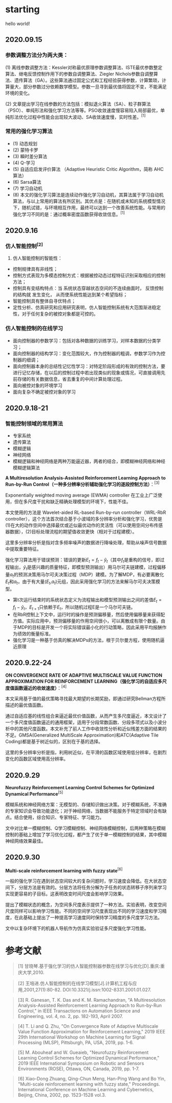 # starting
hello world!

## **2020.09.15**
### 参数调整方法分为两大类：
(1) 离线参数调整方法：Kessler对称最优原理参数调整算法、ISTE最优参数整定算法、继电反馈控制作用下的参数自调整算法、Ziegler Nichols参数自调整算法、遗传算法（GA）。这些算法通过固定公式和工程经验获得参数，计算繁琐，计算量大，部分参数过分依赖数学模型。参数一旦寻到最优值将固定不变，不能满足环境的变化。

(2) 文章提出学习在线参数的方法包括：模拟退火算法（SA）、粒子群算法（PSO）、单纯形法和强化学习方法等等。PSO收敛速度慢容易陷入局部最优，单纯形法优化过程中性能会出现较大波动、SA收敛速度慢，实时性差。<sup>[1]</sup>
### 常用的强化学习算法
* (1) 动态规划
* (2) 蒙特卡罗
* (3) 瞬时差分算法
* (4) Q-学习
* (5) 自适应启发评价算法 （Adaptive Heuristic Critic Algorithm，简称 AHC 算法）
* (6) Sarsa算法
* (7) 学习自动机
* (8) 本文的强化学习算法是连续动作强化学习自动机，其算法属于学习自动机算法，与以上常用的算法有所区别。其优点是：在随机或未知的系统模型情况下，随机试错，与环境相互作用，最终可以达到一个改善系统性能。与常用的强化学习不同的是：通过概率密度函数获得收敛信息。<sup>[1]</sup>

## **2020.9.16**
### 仿人智能控制<sup>[2]</sup>
1. 仿人智能控制的智能性：
* 控制规律具有非线性；
* 控制方式表现为多模态控制方式：根据被控动态过程特征识别采取相应的控制方法；
* 控制具有变结构特点：当
系统状态穿越状态空间的不连续曲面时， 反馈控制的结构就
发生变化， 从而使系统性能达到某个希望指标；
* 智能控制具有整体自寻优特点；
* 定性分析、仿真研究和应用研究表明，仿人智能控制系统有大范围渐进稳定性，对于任何复杂的被控对象都是可控的。
### 仿人智能控制的在线学习
* 面向控制器的参数学习：包括对各种数据的训练学习，对样本数据的分类学习；
* 面向控制器的结构学习：变化范围较大，作为控制器的粗调，参数学习作为控制器的细调；
* 面向控制器本身的总结性记忆性学习：对特定阶段形成的有效的控制方法，要进行记忆存储，在以后的控制过程中若出现类似的现象或情况，可直接调用先前存储的有关数据信息，省去重复的中间计算处理过程。
* 面向被控对象的环境学习
* 面向复杂不确定被控对象的学习

## **2020.9.18-21**
### **智能控制领域的常用算法**
* 专家系统
* 遗传算法
* 模糊逻辑
* 神经网络
* 模糊逻辑和神经网络是两种万能逼近器，两者的结合，即模糊神经网络和神经模糊逻辑算法


**A Multiresolution Analysis-Assisted Reinforcement Learning Approach to Run-by-Run Control（一种多分辨率分析辅助强化学习的逐段控制方法）**：<sup>[3]</sup>  


Exponentially weighted moving average (EWMA) controller 在工业上广泛使用，但在多尺度干扰和缺乏精确处理模型的环境下，性能不佳。


本文使用的方法是 Wavelet-aided RL-based Run-by-run controller（WRL-RbR controller），这个方法首次结合基于小波域的多分辨率分析和强化学习，优势是(1)在大的动作空间中选择最优或近似最优动作的灵活性（可以使用空间分布传感器数据），(2)目标处理流程的期望值收敛更快（相对于过程建模）。


这里多分辨率分析是指对含多频率噪声的数据进行降噪处理，帮助从噪声信号数据中提取重要特征。


强化学习算法用于错误预测：错误的更新$E_t=f_t-\hat y_t$（其中$f_t$是重构的信号，即过程输出，$\hat y_t$是感兴趣的质量特征，即模型预测输出）用马尔可夫链建模，过程偏移量$a_t$的预测决策用马尔可夫决策过程（MDP）建模。为了解MDP，有必要离散化$E_t$和$a_t$，由于有大量($E_t$,$a_t$)元组，因此采用强化学习的方法来解马尔可夫决策模型。


* 第t次运行结束时的系统状态定义为流程输出和模型预测输出之间的差值$E_t=f_t-\hat y_t$，$E_{t+1}$只依赖于$E_t$，所以随机过程E是一个马尔可夫链。
* 在RbR控制上下文中，运行时的操作是预测偏移量，然后使用偏移量来获得配方值。实际应用中，预测偏移量的作用空间很小，可以离散成有限个数量。由于MDP的目标是开发一个将实际错误最小化的行动策略，因此采用平均报酬作为绩效的衡量标准。
* 强化学习是一种基于仿真的解决MDPs的方法，根于贝尔曼方程，使用随机逼近原理


## **2020.9.22-24**
**ON CONVERGENCE RATE OF ADAPTIVE MULTISCALE VALUE FUNCTION APPROXIMATION FOR REINFORCEMENT LEARNING（强化学习的自适应多尺度值函数逼近的收敛速度）**：<sup>[4]</sup>


本文采用基于值的最优策略寻找最大期望的长期奖励，即通过研究Bellman方程所描述的最优值函数。


通过自适应基的线性组合来逼近最优价值函数，从而产生多尺度逼近，本文设计了一个多尺度值函数逼近的通用框架，适用于分段常数函数、分段多项式以及小波分析中的其他尺度函数。本文补充了前人工作中收敛性分析和近似残差方面的结果的不足。GMSA(Generalized MultiScale Approximation)和ATC(Adaptive Tile Coding)都是基于树近似的，区别在于基的选择。


这里的多分辨率分析是指，利用树近似，在平滑的函数区域使用低分辨率，在剧烈变化的函数区域使用高分辨率。


## **2020.9.29**
**Neurofuzzy Reinforcement Learning Control Schemes for Optimized Dynamical Performance**<sup>[5]</sup>


模糊系统和神经网络方案：无模型的、存储知识做出决策。对于模糊系统，不准确的专家知识会导致功能退化；对于神经网络，当数据不能服务于特定领域时会有缺点。结合使用，综合知识、专家特征、学习能力。


文中对比单一模糊控制、Q学习模糊控制、神经网络模糊控制，后两种策略在模糊控制的基础上增加了学习优化过程，都产生了优于单一模糊控制的结果，其中模糊神经网络效果最佳。


## **2020.9.30**
**Multi-scale reinforcement learning with fuzzy state**<sup>[6]</sup>


一般的强化学习在遇到状态空间较大的复杂问题时，学习速度会降低。在大状态空间下，分层方法是有效的。分层方法将任务分解为子任务的状态转移子序列来学习实现更容易的子目标。这表明改变时间尺度会影响学习效果。


提出了模糊状态的概念，为空间多尺度表示提供了一种方法。实验表明，改变空间尺度同样可以影响学习性能。不同的空间学习尺度表现出不同的学习速度和学习精度，在此基础上提出了一种提高学习速度同时保持学习精度的多尺度学习方法。


文中以复杂环境下的机器人导航作为仿真实验验证多尺度强化学习性能。


# **参考文献**
>[1] 甘晓琴.基于强化学习的仿人智能控制器参数在线学习与优化[D].重庆:重庆大学,2010.

>[2] 王培进.仿人智能控制的在线学习模型[J].计算机工程与应用,2001,27(1):80-82. DOI:10.3321/j.issn:1002-8331.2001.01.027.

>[3] R. Ganesan, T. K. Das and K. M. Ramachandran, "A Multiresolution Analysis-Assisted Reinforcement Learning Approach to Run-by-Run Control," in IEEE Transactions on Automation Science and Engineering, vol. 4, no. 2, pp. 182-193, April 2007.

>[4] T. Li and Q. Zhu, "On Convergence Rate of Adaptive Multiscale Value Function Approximation for Reinforcement Learning," 2019 IEEE 29th International Workshop on Machine Learning for Signal Processing (MLSP), Pittsburgh, PA, USA, 2019, pp. 1-6.

>[5] M. Abouheaf and W. Gueaieb, "Neurofuzzy Reinforcement Learning Control Schemes for Optimized Dynamical Performance," 2019 IEEE International Symposium on Robotic and Sensors Environments (ROSE), Ottawa, ON, Canada, 2019, pp. 1-7.

>[6] Xiao-Dong Zhuang, Qing-Chun Meng, Han-Ping Wang and Bo Yin, "Multi-scale reinforcement learning with fuzzy state," Proceedings. International Conference on Machine Learning and Cybernetics, Beijing, China, 2002, pp. 1523-1528 vol.3.